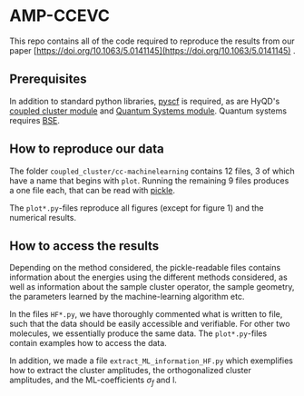 # AMP-CCEVC

This repo contains all of the code required to reproduce the results from our paper [https://doi.org/10.1063/5.0141145](https://doi.org/10.1063/5.0141145) .

## Prerequisites
In addition to standard python libraries, [pyscf](https://pyscf.org/) is required, as are HyQD's [coupled cluster module](https://github.com/HyQD/coupled-cluster) and [Quantum Systems module](https://github.com/HyQD/quantum-systems). Quantum systems requires [BSE](https://github.com/MolSSI-BSE/basis_set_exchange).

## How to reproduce our data
The folder `coupled_cluster/cc-machinelearning` contains 12 files, 3 of which have a name that begins with `plot`. Running the remaining 9 files produces a one file each, that can be read with [pickle](https://docs.python.org/3/library/pickle.html).

The `plot*.py`-files reproduce all figures (except for figure 1) and the numerical results.

## How to access the results

Depending on the method considered, the pickle-readable files contains information about the energies using the different methods considered, as well as information about the sample cluster operator, the sample geometry, the parameters learned by the machine-learning algorithm etc.

In the files `HF*.py`, we have thoroughly commented what is written to file, such that the data should be easily accessible and verifiable. For other two molecules, we essentially produce the same data. The `plot*.py`-files contain examples how to access the data.

In addition, we made a file `extract_ML_information_HF.py` which exemplifies how to extract the cluster amplitudes, the orthogonalized cluster amplitudes, and the ML-coefficients $\sigma_f$ and l.
